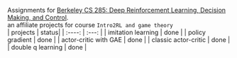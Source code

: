 Assignments for [Berkeley CS 285: Deep Reinforcement Learning, Decision Making, and Control](http://rail.eecs.berkeley.edu/deeprlcourse/).    
an affiliate projects for course `Intro2RL and game theory`   
| projects | status|
| :----: | :---: |
| imitation learning | done |
| policy gradient | done |
| actor-critic with GAE | done |
| classic actor-critic | done |
| double q learning | done |

